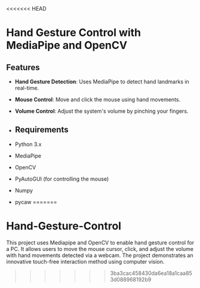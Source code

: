 <<<<<<< HEAD
# Hand Gesture Control with MediaPipe and OpenCV
## Features

- **Hand Gesture Detection**: Uses MediaPipe to detect hand landmarks in real-time.
- **Mouse Control**: Move and click the mouse using hand movements.
- **Volume Control**: Adjust the system's volume by pinching your fingers.
- ## Requirements

- Python 3.x
- MediaPipe
- OpenCV
- PyAutoGUI (for controlling the mouse)
- Numpy
- pycaw 
=======
# Hand-Gesture-Control
This project uses Mediapipe and OpenCV to enable hand gesture control for a PC. It allows users to move the mouse cursor, click, and adjust the volume with hand movements detected via a webcam. The project demonstrates an innovative touch-free interaction method using computer vision.
>>>>>>> 3ba3cac458430da6ea18a1caa853d088968192b9
